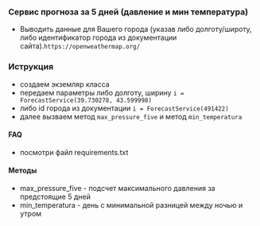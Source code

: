 ### Сервис прогноза за 5 дней (давление и мин температура)
* Выводить данные для Вашего города (указав либо долготу/широту, либо идентификатор города из
документации сайта).```https://openweathermap.org/```
  
### Иструкция
* создаем экземляр класса
* передаем параметры либо долготу, ширину ```i = ForecastService(39.730278, 43.599998)```
* либо id города из документации ```i = ForecastService(491422)```
* далее вызваем метод ```max_pressure_five``` и метод ```min_temperatura```

#### FAQ
* посмотри файл requirements.txt
#### Методы
* max_pressure_five - подсчет максимального давления за предстоящие 5 дней
* min_temperatura - день с минимальной разницей между ночью и утром

